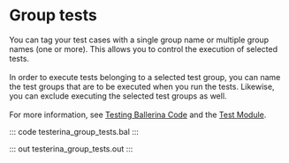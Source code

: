 # Group tests

You can tag your test cases with a single group name or multiple group names (one or more).
This allows you to control the execution of selected tests.<br/><br/>
In order to execute tests belonging to a selected test group, you can name the 
test groups that are to be executed when you run the tests.
Likewise, you can exclude executing the selected test groups as well.<br/><br/>
For more information, see [Testing Ballerina Code](https://ballerina.io/learn/testing-ballerina-code/testing-quick-start/)
and the [Test Module](https://docs.central.ballerina.io/ballerina/test/latest/).

::: code testerina_group_tests.bal :::

::: out testerina_group_tests.out :::